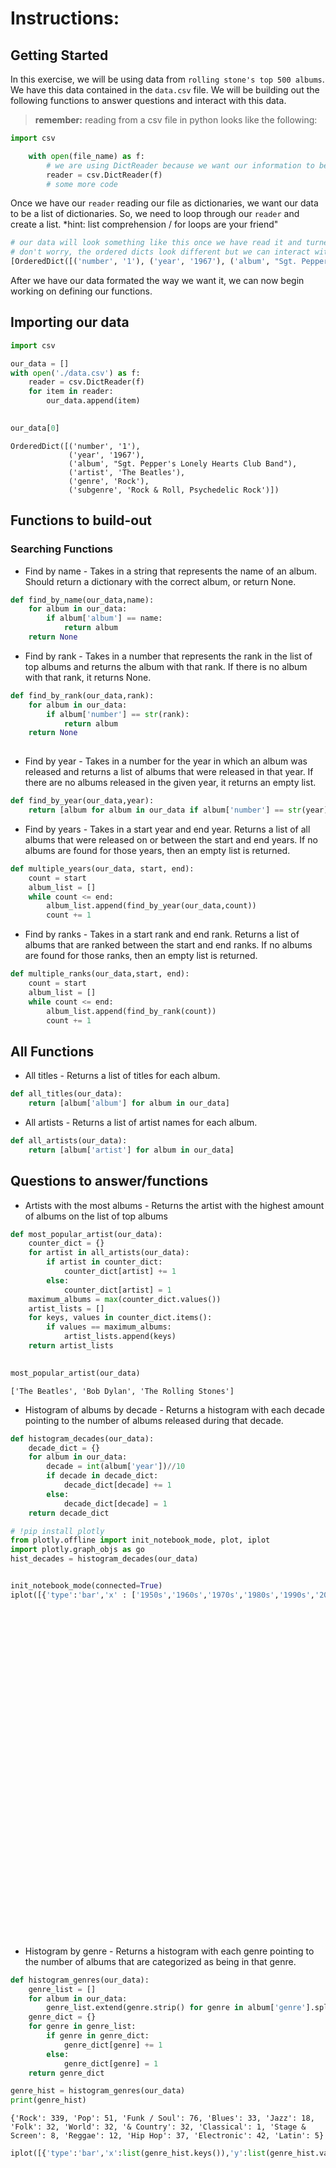 
# Instructions:
## Getting Started
In this exercise, we will be using data from `rolling stone's top 500 albums`. We have this data contained in the `data.csv` file. We will be building out the following functions to answer questions and interact with this data.

> **remember:** reading from a csv file in python looks like the following:

```python 
import csv

    with open(file_name) as f:
        # we are using DictReader because we want our information to be in dictionary format.
        reader = csv.DictReader(f)
        # some more code
```

Once we have our `reader` reading our file as dictionaries, we want our data to be a list of dictionaries. So, we need to loop through our `reader` and create a list. *hint: list comprehension / for loops are your friend"

```python
# our data will look something like this once we have read it and turned it into a list of `OrderedDict`s
# don't worry, the ordered dicts look different but we can interact with them the same way we do normal dicts
[OrderedDict([('number', '1'), ('year', '1967'), ('album', "Sgt. Pepper's Lonely Hearts Club Band"), ('artist', 'The Beatles'), ('genre', 'Rock'), ('subgenre', 'Rock & Roll, Psychedelic Rock')]), OrderedDict([('number', '2'), ('year', '1966'), ('album', 'Pet Sounds'), ('artist', 'The Beach Boys'), ('genre', 'Rock'), ('subgenre', 'Pop Rock, Psychedelic Rock')]), OrderedDict([('number', '3'), ('year', '1966'), ('album', 'Revolver'), ('artist', 'The Beatles'), ('genre', 'Rock'), ('subgenre', 'Psychedelic Rock, Pop Rock')])]
```

After we have our data formated the way we want it, we can now begin working on defining our functions.

## Importing our data


```python
import csv

our_data = []
with open('./data.csv') as f:
    reader = csv.DictReader(f)
    for item in reader:
        our_data.append(item)
        
```


```python
our_data[0]
```




    OrderedDict([('number', '1'),
                 ('year', '1967'),
                 ('album', "Sgt. Pepper's Lonely Hearts Club Band"),
                 ('artist', 'The Beatles'),
                 ('genre', 'Rock'),
                 ('subgenre', 'Rock & Roll, Psychedelic Rock')])



## Functions to build-out
### Searching Functions

* Find by name - Takes in a string that represents the name of an album. Should return a dictionary with the correct album, or return None.


```python
def find_by_name(our_data,name):
    for album in our_data:
        if album['album'] == name:
            return album
    return None
```

* Find by rank - Takes in a number that represents the rank in the list of top albums and returns the album with that rank. If there is no album with that rank, it returns None.


```python
def find_by_rank(our_data,rank):
    for album in our_data:
        if album['number'] == str(rank):
            return album
    return None
    
```

* Find by year - Takes in a number for the year in which an album was released and returns a list of albums that were released in that year. If there are no albums released in the given year, it returns an empty list.


```python
def find_by_year(our_data,year):
    return [album for album in our_data if album['number'] == str(year)]
```

* Find by years - Takes in a start year and end year. Returns a list of all albums that were released on or between the start and end years. If no albums are found for those years, then an empty list is returned.


```python
def multiple_years(our_data, start, end):
    count = start
    album_list = []
    while count <= end:
        album_list.append(find_by_year(our_data,count))
        count += 1
```

* Find by ranks - Takes in a start rank and end rank. Returns a list of albums that are ranked between the start and end ranks. If no albums are found for those ranks, then an empty list is returned.


```python
def multiple_ranks(our_data,start, end):
    count = start
    album_list = []
    while count <= end:
        album_list.append(find_by_rank(count))
        count += 1
```

## All Functions

* All titles - Returns a list of titles for each album.


```python
def all_titles(our_data):
    return [album['album'] for album in our_data]
```

* All artists - Returns a list of artist names for each album.


```python
def all_artists(our_data):
    return [album['artist'] for album in our_data]
```

## Questions to answer/functions

* Artists with the most albums - Returns the artist with the highest amount of albums on the list of top albums


```python
def most_popular_artist(our_data):
    counter_dict = {}
    for artist in all_artists(our_data):
        if artist in counter_dict:
            counter_dict[artist] += 1
        else:
            counter_dict[artist] = 1
    maximum_albums = max(counter_dict.values())
    artist_lists = []
    for keys, values in counter_dict.items():
        if values == maximum_albums:
            artist_lists.append(keys) 
    return artist_lists
        
```


```python
most_popular_artist(our_data)
```




    ['The Beatles', 'Bob Dylan', 'The Rolling Stones']



* Histogram of albums by decade - Returns a histogram with each decade pointing to the number of albums released during that decade.


```python
def histogram_decades(our_data):
    decade_dict = {}
    for album in our_data:
        decade = int(album['year'])//10
        if decade in decade_dict:
            decade_dict[decade] += 1
        else:
            decade_dict[decade] = 1
    return decade_dict
```


```python
# !pip install plotly
from plotly.offline import init_notebook_mode, plot, iplot
import plotly.graph_objs as go
hist_decades = histogram_decades(our_data)


init_notebook_mode(connected=True)
iplot([{'type':'bar','x' : ['1950s','1960s','1970s','1980s','1990s','2000s','2010s'],'y': list(hist_decades.values())}])

```


<script>requirejs.config({paths: { 'plotly': ['https://cdn.plot.ly/plotly-latest.min']},});if(!window.Plotly) {{require(['plotly'],function(plotly) {window.Plotly=plotly;});}}</script>



<div id="299a2414-85f8-46f9-a67d-3cbc5ff24905" style="height: 525px; width: 100%;" class="plotly-graph-div"></div><script type="text/javascript">require(["plotly"], function(Plotly) { window.PLOTLYENV=window.PLOTLYENV || {};window.PLOTLYENV.BASE_URL="https://plot.ly";Plotly.newPlot("299a2414-85f8-46f9-a67d-3cbc5ff24905", [{"x": ["1950s", "1960s", "1970s", "1980s", "1990s", "2000s", "2010s"], "y": [99, 181, 9, 65, 83, 39, 2], "type": "bar", "uid": "be3be186-d6ca-11e8-ac65-88e9fe61eb3a"}], {}, {"showLink": true, "linkText": "Export to plot.ly"})});</script>


* Histogram by genre - Returns a histogram with each genre pointing to the number of albums that are categorized as being in that genre.


```python
def histogram_genres(our_data):
    genre_list = []
    for album in our_data:
        genre_list.extend(genre.strip() for genre in album['genre'].split(','))
    genre_dict = {}
    for genre in genre_list:
        if genre in genre_dict:
            genre_dict[genre] += 1
        else:
            genre_dict[genre] = 1
    return genre_dict
```


```python
genre_hist = histogram_genres(our_data)
print(genre_hist)
```

    {'Rock': 339, 'Pop': 51, 'Funk / Soul': 76, 'Blues': 33, 'Jazz': 18, 'Folk': 32, 'World': 32, '& Country': 32, 'Classical': 1, 'Stage & Screen': 8, 'Reggae': 12, 'Hip Hop': 37, 'Electronic': 42, 'Latin': 5}



```python
iplot([{'type':'bar','x':list(genre_hist.keys()),'y':list(genre_hist.values()),'name':'Number of albums by genre'}])
```


<div id="8d6b1cda-99e0-4fad-b407-da96cb5d5437" style="height: 525px; width: 100%;" class="plotly-graph-div"></div><script type="text/javascript">require(["plotly"], function(Plotly) { window.PLOTLYENV=window.PLOTLYENV || {};window.PLOTLYENV.BASE_URL="https://plot.ly";Plotly.newPlot("8d6b1cda-99e0-4fad-b407-da96cb5d5437", [{"name": "Number of albums by genre", "x": ["Rock", "Pop", "Funk / Soul", "Blues", "Jazz", "Folk", "World", "& Country", "Classical", "Stage & Screen", "Reggae", "Hip Hop", "Electronic", "Latin"], "y": [339, 51, 76, 33, 18, 32, 32, 32, 1, 8, 12, 37, 42, 5], "type": "bar", "uid": "cd24e736-d6ca-11e8-b0ad-88e9fe61eb3a"}], {}, {"showLink": true, "linkText": "Export to plot.ly"})});</script>


## Next Steps

Now that we have our functions querying our Album data, let's compare that data with the top 500 songs. We have another file -- a text file! -- that contains the data we need for the top 500 songs. Reading a text file is pretty similar to reading a csv file, however, it tends to need a bit more massaging to get your data formatted the way you want it.

```python
    # open the text file in read
    text_file = open('top-500-songs.txt', 'r')
    # read each line of the text file
    # here is where you can print out the lines to your terminal and get an idea 
    # for how you might think about re-formatting the data
    lines = text_file.readlines()

    print(lines)
    # the output will look something like this:
['1\tLike a Rolling Stone\tBob Dylan\t1965\n', '2\tSatisfaction\tThe Rolling Stones\t1965\n', '3\tImagine\tJohn Lennon\t1971\n', "4\tWhat's Going On\tMarvin Gaye\t1971\n", '5\tRespect\tAretha Franklin\t1967\n', '6\tGood Vibrations\tThe Beach Boys\t1966\n', '7\tJohnny B. Goode\tChuck Berry\t1958\n', '8\tHey Jude\tThe Beatles\t1968\n', ...]
```

It looks like `\t` is how the text file is separating each element on a line. So, we need a function that can separate a string into a list. Then we can tell this function on what to split our string (i.e. `\t`). From there we will have a list of lists that are formatted like the following:
```python
["RANK", "NAME", "ARTIST", "YEAR"]
```
We need to use our knowledge of iterating to go through each of these elements and turn them into dictionaries with the keys, "rank", "name", "artist", "year", pointing to the appropriate values. So, for song number 1, we want it to look like:
```python
{'rank': 1, 'name': "Like a Rolling Stone", 'artist'"Bob Dylan": , 'year': 1965}
```

Once we have a list of songs that are formatted like the above, we can move on to figuring out which songs are from the top albums and which albums and artists have the most 'top songs'.


```python
text_file = open('top-500-songs.txt', 'r')
lines = text_file.readlines()

def file_splitter(splitting_device):
    return [line.strip().split(splitting_device) for line in lines]
```


```python
songs = file_splitter('\t')
```


```python
songs[:10]
```




    [['1', 'Like a Rolling Stone', 'Bob Dylan', '1965'],
     ['2', 'Satisfaction', 'The Rolling Stones', '1965'],
     ['3', 'Imagine', 'John Lennon', '1971'],
     ['4', "What's Going On", 'Marvin Gaye', '1971'],
     ['5', 'Respect', 'Aretha Franklin', '1967'],
     ['6', 'Good Vibrations', 'The Beach Boys', '1966'],
     ['7', 'Johnny B. Goode', 'Chuck Berry', '1958'],
     ['8', 'Hey Jude', 'The Beatles', '1968'],
     ['9', 'Smells Like Teen Spirit', 'Nirvana', '1991'],
     ['10', "What'd I Say", 'Ray Charles', '1959']]




```python
def song_dict_maker(songs):
    output_list = []
    for song in songs:
        new_dict = {}
        new_dict['rank'] = song[0]
        new_dict['song'] = song[1]
        new_dict['artist'] = song[2]
        new_dict['year'] = song[3]
        output_list.append(new_dict)
    return output_list
    
```


```python
song_dict = song_dict_maker(songs)
```


```python
import json

file = open('track_data.json', 'r')
json_data = json.load(file)

# print(json_data)
# output will look like this:
# [{'artist': 'The Beatles', 'album': "Sgt. Pepper's Lonely Hearts Club Band", 'tracks': ["Sgt. Pepper's Lonely Hearts Club Band - Remix", 'With A Little Help From My Friends - Remix', 'Lucy In The Sky With Diamonds - Remix', 'Getting Better - Remix', 'Fixing A Hole - Remix', "She's Leaving Home - Remix", 'Being For The Benefit Of Mr. Kite! - Remix', 'Within You Without You - Remix', "When I'm Sixty-Four - Remix", 'Lovely Rita - Remix', 'Good Morning Good Morning - Remix', "Sgt. Pepper's Lonely Hearts Club Band (Reprise) - Remix", 'A Day In The Life - Remix', "Sgt. Pepper's Lonely Hearts Club Band - Take 9 And Speech", 'With A Little Help From My Friends - Take 1 / False Start And Take 2 / Instrumental', 'Lucy In The Sky With Diamonds - Take 1', 'Getting Better - Take 1 / Instrumental And Speech At The End', 'Fixing A Hole - Speech And Take 3', "She's Leaving Home - Take 1 / Instrumental", 'Being For The Benefit Of Mr. Kite! - Take 4', 'Within You Without You - Take 1 / Indian Instruments', "When I'm Sixty-Four - Take 2", 'Lovely Rita - Speech And Take 9', 'Good Morning Good Morning - Take 8', "Sgt. Pepper's Lonely Hearts Club Band (Reprise) - Speech And Take 8", 'A Day In The Life - Take 1 With Hums', 'Strawberry Fields Forever - Take 7', 'Strawberry Fields Forever - Take 26', 'Strawberry Fields Forever - Stereo Mix 2015', 'Penny Lane - Take 6 / Instrumental', 'Penny Lane - Stereo Mix 2017']}, {'artist': 'The Beach Boys', 'album': 'Pet Sounds', 'tracks': ["Wouldn't It Be Nice - Digitally Remastered 96", 'You Still Believe In Me - Digitally Remastered 96', "That's Not Me - 1996 Digital Remaster", "Don't Talk (Put Your Head On My Shoulder) - 1996 Digital Remaster", "I'm Waiting For The Day - Digitally Remastered 96", "Let's Go Away For Awhile - Digitally Remastered 96", 'Sloop John B - 1996 - Remaster', 'God Only Knows - 1997 - Remaster', "I Know There's An Answer - Digitally Remastered 96", 'Here Today - Digitally Remastered 96', "I Just Wasn't Made For These Times - Digitally Remastered 96", 'Pet Sounds - Digitally Remastered 96', 'Caroline, No - 1996 Digital Remaster', 'Hang On To Your Ego', "Wouldn't It Be Nice - 2000 - Remaster", 'You Still Believe In Me - 1996 Digital Remaster', "That's Not Me - 1996 Digital Remaster", "Don't Talk (Put Your Head On My Shoulder) - 1996 Digital Remaster", "I'm Waiting For The Day - 1996 Digital Remaster", "Let's Go Away For Awhile - 1996 Digital Remaster", 'Sloop John B - 1996 Digital Remaster', 'God Only Knows - 1996 Digital Remaster', "I Know There's An Answer - 1996 Digital Remaster", 'Here Today - 1996 Digital Remaster', "I Just Wasn't Made For These Times - 1996 Digital Remaster", 'Pet Sounds - 1996 Digital Remaster', 'Caroline, No - 1996 Digital Remaster']}, {'artist': 'The Beatles', 'album': 'Revolver', 'tracks': ['Taxman - Remastered', 'Eleanor Rigby - Remastered', "I'm Only Sleeping - Remastered", 'Love You To - Remastered', 'Here, There And Everywhere - Remastered', 'Yellow Submarine - Remastered', 'She Said She Said - Remastered', 'Good Day Sunshine - Remastered', 'And Your Bird Can Sing - Remastered', 'For No One - Remastered', 'Doctor Robert - Remastered', 'I Want To Tell You - Remastered', 'Got To Get You Into My Life - Remastered', 'Tomorrow Never Knows - Remastered']}, {'artist': 'Bob Dylan', 'album': 'Highway 61 Revisited', 'tracks': ['Like a Rolling Stone', 'Tombstone Blues', 'It Takes a Lot to Laugh, It Takes a Train to Cry', 'From a Buick 6', 'Ballad of a Thin Man', 'Queen Jane Approximately', 'Highway 61 Revisited', "Just Like Tom Thumb's Blues", 'Desolation Row']}, ...]
```


```python
def track_cleaner(data):
    copy_data = data.copy()
    for idx, album in enumerate(data):
        copy_data[idx]['tracks'] = list({track.split('-')[0].strip() for track in album['tracks']})
    return copy_data
tracks = track_cleaner(json_data)
```

**albumWithMostTopSongs** - returns the name of the artist and album that has that most songs featured on the top 500 songs list


```python
def album_with_most_top_songs(song_dict,album_song_file):
    album_popularity_dict = {}
    for song in song_dict:
        for album in album_song_file:
            if song['song'] in album['tracks']:
                if album['album'] in album_popularity_dict:
                    album_popularity_dict[album['album']] += 1
                else:
                    album_popularity_dict[album['album']] = 1
#     print(album_popularity_dict)
    print(album_popularity_dict)
    most_pop_album_num = max(album_popularity_dict.values())
    
#     for keys, values in album_popularity_dict.items():
#         if values == most_pop_album_num:
            
    return [keys for keys, values in album_popularity_dict.items() if values == most_pop_album_num]
            
```


```python
album_with_most_top_songs(song_dict,tracks)
```

    {'Highway 61 Revisited': 3, "What's Going On": 1, 'Otis Blue: Otis Redding Sings Soul': 3, 'I Never Loved a Man the Way I Love You': 3, 'Ready to Die': 1, 'The Smile Sessions': 1, 'The Great Twenty Eight': 5, 'Meet The Beatles!': 2, 'The Sun Sessions': 2, 'Presenting the Fabulous Ronettes Featuring Veronica': 2, 'Live at Leeds': 3, 'My Generation': 2, 'Portrait of a Legend 1951-1964': 4, 'London Calling': 2, 'Are You Experienced': 4, 'Elvis Presley': 8, 'Let It Be': 2, 'Born to Run': 2, 'Rubber Soul': 2, 'Lady Soul': 2, 'The Anthology: 1961-1977': 1, 'Pet Sounds': 2, 'Layla and Other Assorted Love Songs': 3, 'Slowhand': 1, 'The Sun Records Collection': 6, 'Led Zeppelin': 2, '[Led Zeppelin IV]': 2, 'The Doors': 2, 'Achtung Baby': 2, 'Let It Bleed': 2, 'Music From Big Pink': 1, "Here's Little Richard": 2, 'Electric Ladyland': 2, 'John Wesley Harding': 1, 'Hotel California': 1, 'Purple Rain': 2, 'Thriller': 2, 'The Who Sell Out': 2, 'Talking Book': 1, 'Led Zeppelin II': 3, "Sgt. Pepper's Lonely Hearts Club Band": 2, 'The Paul Butterfield Blues Band': 1, 'Star Time': 1, 'All Time Greatest Hits': 1, 'Bringing It All Back Home': 4, 'Mr. Tambourine Man': 3, 'Van Halen': 1, 'Synchronicity': 1, 'If You Can Believe Your Eyes and Ears': 2, 'From Elvis in Memphis': 1, 'Ramones': 1, 'The Joshua Tree': 2, 'At Folsom Prison': 3, "I'm Still in Love With You": 1, 'Willy and the Poor Boys': 1, 'Suicide': 2, 'Bridge Over Troubled Water': 2, 'The "Chirping" Crickets': 2, '40 Greatest Hits': 2, 'Every Picture Tells a Story': 2, 'Fly Like an Eagle': 1, 'Rumours': 1, 'Squeezing Out Sparks': 1, 'Greatest Hits': 6, 'Odessey and Oracle': 1, 'Hunky Dory': 1, 'Moby Grape': 1, "Who's Next": 2, 'The Beatles ("The White Album")': 1, 'Revolver': 1, "There's a Riot Goin' On": 1, 'Please Please Me': 2, 'Physical Graffiti': 1, "The B 52's": 1, 'Pearl': 2, "A Hard Day's Night": 2, 'Loaded': 2, 'The Complete Recordings': 1, 'Down Every Road': 1, "I Do Not Want What I Haven't Got": 1, 'A Night at the Opera': 1, 'Tracy Chapman': 1, "Let's Get It On": 1, 'Berlin': 3, 'How Will the Wolf Survive?': 1, 'The Anthology': 2, 'Los Angeles': 1, 'Live in Cook County Jail': 1, 'Saturday Night Fever: The Original Movie Soundtrack Deluxe Edition': 2, "(pronounced 'leh-'nerd 'skin-'nerd)": 1, 'Appetite for Destruction': 2, 'Abbey Road': 3, 'Kick Out the Jams': 1, 'The Cars': 1, 'Fresh Cream': 1, 'Wheels of Fire': 3, "Howlin' Wolf": 1, 'Out of Our Heads': 1, 'Moondance': 1, 'Sweet Baby James': 1, 'Blonde on Blonde': 2, 'At Last!': 1, 'Paranoid': 2, 'All the Young Dudes': 2, 'Highway to Hell': 1, 'OK Computer': 1, 'Innervisions': 1, 'Going to a Go-Go': 1, 'Sail Away': 1, 'Rust Never Sleeps': 1, 'New York Dolls': 1, 'The Modern Lovers': 1, 'Volunteers': 1, 'Born in the U.S.A.': 1, 'The Rise and Fall of Ziggy Stardust and the Spiders From Mars': 1, 'Stardust': 1, 'Court and Spark': 1, 'Slanted and Enchanted': 1, 'Raising Hell': 2, 'Toys in the Attic': 3, 'The Marshall Mathers LP': 1, 'Beggars Banquet': 1, 'Red Headed Stranger': 1, 'Between the Buttons': 1, 'The Wall': 1, 'Wish You Were Here': 1, 'My Aim Is True': 1, 'The Birth of Soul': 1, "That's the Way of the World": 1, 'Sticky Fingers': 2, 'The Velvet Underground': 2, 'The Harder They Come': 2, 'Axis: Bold as Love': 1, 'Violator': 1, 'Marquee Moon': 1, 'The Bends': 1, 'Murmur': 1, 'Goodbye Yellow Brick Road': 1, 'At Fillmore East': 1, 'Paid in Full': 1, 'Tim': 1, "Outlandos d'Amour": 1, 'American Recordings': 1, '#1 Record': 1, 'Metallica ("The Black Album")': 1, 'Close to You': 1, 'Doolittle': 1, 'Crosby, Stills & Nash': 1, 'Exile on Main St.': 1, 'Forever Changes': 1, 'The Stooges': 1, 'MTV Unplugged in New York': 2, 'Funky Kingston': 1, 'The Velvet Underground & Nico': 1, 'Live at the Harlem Square Club, 1963': 1, 'All Things Must Pass': 1, 'In Utero': 1, 'Rocket to Russia': 1, 'Damn the Torpedoes': 1, 'My Beautiful Dark Twisted Fantasy': 1, 'Raw Power': 1, 'Tapestry': 1, 'Surrealistic Pillow': 1, 'Nightbirds': 1, 'Love It to Death': 1, 'Graceland': 1, 'Some Girls': 1, 'Weezer (Blue Album)': 1}





    ['Elvis Presley']



**albumsWithTopSongs** - returns a list with the name of only the albums that have tracks featured on the list of top 500 songs


```python
def album_with_top_songs(our_data,song_dict,album_song_file):
    albums_with_popular_songs = []
    for song in song_dict:
        for album in album_song_file:
            if song['song'] in album['tracks']:
                albums_with_popular_songs.append(album['album'])
                
    ultimate_album_list = []            
    for album in albums_with_popular_songs:
        for top_albums in all_titles(our_data):
            if album in top_albums:
                ultimate_album_list.append(album)
                
    return list(set(ultimate_album_list))
                
    
```


```python
len(album_with_top_songs(our_data,song_dict,tracks))
```




    168



**songsThatAreOnTopAlbums** - returns a list with the name of only the songs featured on the list of top albums


```python
def songs_on_top_albums(top_albums,album_song_file):
    set_titles = set(all_titles(top_albums))
    song_list = []
    for album in album_song_file:
        if album['album'] in set_titles:
            song_list.extend(album['tracks'])
    return song_list   
```


```python
len(songs_on_top_albums(our_data,tracks))
```




    6754



**top10AlbumsByTopSongs** - returns a histogram with the 10 albums that have the most songs that appear in the top songs list. The album names should point to the number of songs that appear on the top 500 songs list.


```python
def top_10_albums_by_songs(song_dict,album_song_file):
    album_popularity_dict = {}
    for song in song_dict:
        for album in album_song_file:
            if song['song'] in album['tracks']:
                if album['album'] in album_popularity_dict:
                    album_popularity_dict[album['album']] += 1
                else:
                    album_popularity_dict[album['album']] = 1
#     print(album_popularity_dict)
    sorted_by_value = sorted(album_popularity_dict.items(), key=lambda kv: kv[1],reverse=True)
    num_top_songs_on_album = {a:b for a,b in sorted_by_value[:10]}
    return iplot([{'type':'bar','x':list(num_top_songs_on_album.keys()),'y':list(num_top_songs_on_album.values())}])
      
    
```


```python
top_10_albums_by_songs(song_dict,tracks)
```


<div id="b3b06d01-8bec-4ab8-a761-a9bc65e673c0" style="height: 525px; width: 100%;" class="plotly-graph-div"></div><script type="text/javascript">require(["plotly"], function(Plotly) { window.PLOTLYENV=window.PLOTLYENV || {};window.PLOTLYENV.BASE_URL="https://plot.ly";Plotly.newPlot("b3b06d01-8bec-4ab8-a761-a9bc65e673c0", [{"x": ["Elvis Presley", "The Sun Records Collection", "Greatest Hits", "The Great Twenty Eight", "Portrait of a Legend 1951-1964", "Are You Experienced", "Bringing It All Back Home", "Highway 61 Revisited", "Otis Blue: Otis Redding Sings Soul", "I Never Loved a Man the Way I Love You"], "y": [8, 6, 6, 5, 4, 4, 4, 3, 3, 3], "type": "bar", "uid": "f66d2f22-d6ca-11e8-9aa7-88e9fe61eb3a"}], {}, {"showLink": true, "linkText": "Export to plot.ly"})});</script>


**topOverallArtist** - Artist featured with the most songs and albums on the two lists. This means that if Brittany Spears had 3 of her albums featured on the top albums listed and 10 of her songs featured on the top songs, she would have a total of 13. The artist with the highest aggregate score would be the top overall artist.


```python
from collections import Counter
def top_overall_artist(album_data,song_data):
    artist_album_count = Counter(all_artists(album_data))
    artist_song_count = Counter(all_artists(song_data))
#     print(artist_song_count)
#     print(artist_album_count)
    for artist in artist_album_count:
        if artist in artist_song_count:
            artist_song_count[artist] += artist_album_count[artist]
        else:
            artist_song_count[artist] = artist_album_count[artist]
            
    maximum_agg = max(artist_song_count.values())
#     print(maximum_agg)
    lst = []
    for key, value in artist_song_count.items():
        if value == maximum_agg:
            lst.append(key)
    return lst
```


```python
top_overall_artist(our_data,song_dict)
```




    ['The Beatles']


